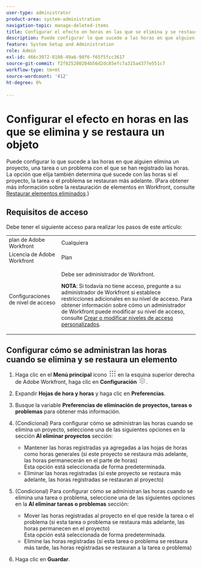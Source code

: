 ```yaml
---
user-type: administrator
product-area: system-administration
navigation-topic: manage-deleted-items
title: Configurar el efecto en horas en las que se elimina y se restaura un objeto
description: Puede configurar lo que sucede a las horas en que alguien elimina un proyecto, una tarea o un problema con el que se han registrado las horas. La opción que elija también determina qué sucede con las horas si el proyecto, la tarea o el problema se restauran más adelante. (Para obtener más información sobre la restauración de elementos en Workfront, consulte Restaurar elementos eliminados).
feature: System Setup and Administration
role: Admin
exl-id: 466c3972-8108-49a6-98f6-f65f5fcc3617
source-git-commit: f2f825280204b56d2dc85efc7a315a4377e551c7
workflow-type: tm+mt
source-wordcount: '412'
ht-degree: 0%

---
```


# Configurar el efecto en horas en las que se elimina y se restaura un objeto

Puede configurar lo que sucede a las horas en que alguien elimina un proyecto, una tarea o un problema con el que se han registrado las horas. La opción que elija también determina qué sucede con las horas si el proyecto, la tarea o el problema se restauran más adelante. (Para obtener más información sobre la restauración de elementos en Workfront, consulte [Restaurar elementos eliminados](../../../administration-and-setup/manage-workfront/manage-deleted-items/restore-deleted-items.md).)

## Requisitos de acceso

Debe tener el siguiente acceso para realizar los pasos de este artículo:

<table style="table-layout:auto"> 
 <col> 
 <col> 
 <tbody> 
  <tr> 
   <td role="rowheader">plan de Adobe Workfront</td> 
   <td>Cualquiera</td> 
  </tr> 
  <tr> 
   <td role="rowheader">Licencia de Adobe Workfront</td> 
   <td>Plan</td> 
  </tr> 
  <tr> 
   <td role="rowheader">Configuraciones de nivel de acceso</td> 
   <td> <p>Debe ser administrador de Workfront.</p> <p><b>NOTA</b>: Si todavía no tiene acceso, pregunte a su administrador de Workfront si establece restricciones adicionales en su nivel de acceso. Para obtener información sobre cómo un administrador de Workfront puede modificar su nivel de acceso, consulte <a href="../../../administration-and-setup/add-users/configure-and-grant-access/create-modify-access-levels.md" class="MCXref xref">Crear o modificar niveles de acceso personalizados</a>.</p> </td> 
  </tr> 
 </tbody> 
</table>

## Configurar cómo se administran las horas cuando se elimina y se restaura un elemento

1. Haga clic en el **Menú principal** icono ![](assets/main-menu-icon.png) en la esquina superior derecha de Adobe Workfront, haga clic en **Configuración** ![](assets/gear-icon-settings.png).

1. Expandir **Hojas de hora y horas** y haga clic en **Preferencias**.

1. Busque la variable **Preferencias de eliminación de proyectos, tareas o problemas** para obtener más información.
1. (Condicional) Para configurar cómo se administran las horas cuando se elimina un proyecto, seleccione una de las siguientes opciones en la sección **Al eliminar proyectos** sección:

   * Mantener las horas registradas ya agregadas a las hojas de horas como horas generales (si este proyecto se restaura más adelante, las horas permanecerán en el parte de horas)\
      Esta opción está seleccionada de forma predeterminada.
   * Eliminar las horas registradas (si este proyecto se restaura más adelante, las horas registradas se restauran al proyecto)

1. (Condicional) Para configurar cómo se administran las horas cuando se elimina una tarea o problema, seleccione una de las siguientes opciones en la **Al eliminar tareas o problemas** sección:

   * Mover las horas registradas al proyecto en el que reside la tarea o el problema (si esta tarea o problema se restaura más adelante, las horas permanecen en el proyecto)\
      Esta opción está seleccionada de forma predeterminada.
   * Elimine las horas registradas (si esta tarea o problema se restaura más tarde, las horas registradas se restauran a la tarea o problema)

1. Haga clic en **Guardar**.
